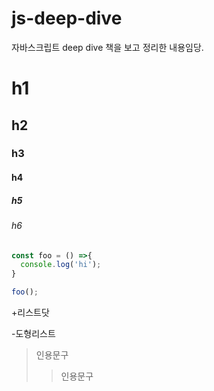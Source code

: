 # js-deep-dive
자바스크립트 deep dive 책을 보고 정리한 내용임당.


# h1
## h2
### h3
#### h4
##### h5
###### h6

```javascript
const foo = () =>{
  console.log('hi');
}

foo();
```

+리스트닷

-도형리스트

>인용문구
>>인용문구
